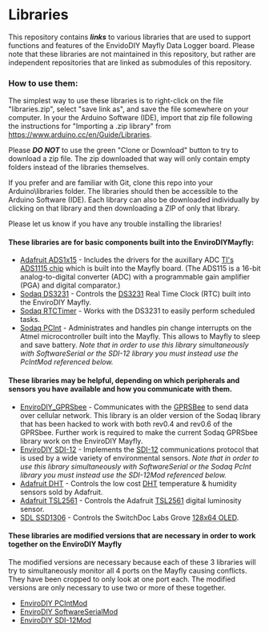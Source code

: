 # Libraries
This repository contains _**links**_ to various libraries that are used to support functions and features of the EnvidoDIY Mayfly Data Logger board.  Please note that these libraries are not maintained in this repository, but rather are independent repositories that are linked as submodules of this repository.

### How to use them:

The simplest way to use these libraries is to right-click on the file "libraries.zip", select "save link as", and save the file somewhere on your computer.  In your the Arduino Software (IDE), import that zip file following the instructions for "Importing a .zip library" from https://www.arduino.cc/en/Guide/Libraries.

Please _**DO NOT**_ to use the green "Clone or Download" button to try to download a zip file.  The zip downloaded that way will only contain empty folders instead of the libraries themselves.

If you prefer and are familiar with Git, clone this repo into your Arduino\libraries folder.  The libraries should then be accessible to the Arduino Software (IDE).  Each library can also be downloaded individually by clicking on that library and then downloading a ZIP of only that library.

Please let us know if you have any trouble installing the libraries!

#### These libraries are for basic components built into the EnviroDIYMayfly:
* [Adafruit ADS1x15](https://github.com/adafruit/Adafruit_ADS1X15) - Includes the drivers for the auxillary ADC [TI's ADS1115 chip](http://www.ti.com/product/ADS1115) which is built into the Mayfly board. (The ADS115 is a 16-bit analog-to-digital converter (ADC) with a programmable gain amplifier (PGA) and digital comparator.)
* [Sodaq DS3231](https://github.com/SodaqMoja/Sodaq_DS3231) - Controls the [DS3231](https://www.maximintegrated.com/en/products/digital/real-time-clocks/DS3231.html) Real Time Clock (RTC) built into the EnviroDIY Mayfly.
* [Sodaq RTCTimer](https://github.com/SodaqMoja/RTCTimer) - Works with the DS3231 to easily perform scheduled tasks.
* [Sodaq PCInt](https://github.com/SodaqMoja/Sodaq_PcInt) - Administrates and handles pin change interrupts on the Atmel microcontroller built into the Mayfly.  This allows to Mayfly to sleep and save battery.  _Note that in order to use this library simultaneously with SoftwareSerial or the SDI-12 library you must instead use the PcIntMod referenced below._

#### These libraries may be helpful, depending on which peripherals and sensors you have available and how you communicate with them.
* [EnviroDIY_GPRSbee](https://github.com/EnviroDIY/GPRSbeeMod/tree/v1.2_hacked) - Communicates with the [GPRSBee](https://www.seeedstudio.com/GPRSbee-rev.-6-p-2445.html#) to send data over cellular network.  This library is an older version of the Sodaq library that has been hacked to work with both rev0.4 and rev0.6 of the GPRSbee.  Further work is required to make the current Sodaq GPRSbee library work on the EnviroDIY Mayfly.
* [EnviroDIY SDI-12](https://github.com/EnviroDIY/Arduino-SDI-12) - Implements the [SDI-12](https://en.wikipedia.org/wiki/SDI-12) communications protocol that is used by a wide variety of environmental sensors.  _Note that in order to use this library simultaneously with SoftwareSerial or the Sodaq PcInt library you must instead use the SDI-12Mod referenced below._
* [Adafruit DHT](https://github.com/adafruit/DHT-sensor-library) - Controls the low cost [DHT](https://www.adafruit.com/products/385) temperature & humidity sensors sold by Adafruit.
* [Adafruit TSL2561](https://github.com/Adafruit/TSL2561-Arduino-Library/) - Controls the Adafruit [TSL2561](https://www.adafruit.com/products/439) digital luminosity sensor.
* [SDL SSD1306](https://github.com/switchdoclabs/SDL_Arduino_SSD1306)  - Controls the SwitchDoc Labs Grove [128x64 OLED](http://store.switchdoc.com/grove-128x64-i2c-oled-board-for-arduino-and-raspberry-pi/).

#### These libraries are modified versions that are necessary in order to work together on the EnviroDIY Mayfly

The modified versions are necessary because each of these 3 libraries will try to simultaneously monitor all 4 ports on the Mayfly causing conflicts.  They have been cropped to only look at one port each.  The modified versions are only necessary to use two or more of these together.
* [EnviroDIY PCIntMod](https://github.com/EnviroDIY/PcIntMod)
* [EnviroDIY SoftwareSerialMod](https://github.com/EnviroDIY/SoftwareSerialMod)
* [EnviroDIY SDI-12Mod](https://github.com/EnviroDIY/Arduino-SDI-12/tree/Mayfly)
